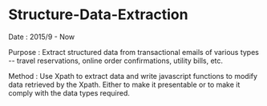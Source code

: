 # Structure-Data-Extraction

Date : 2015/9 - Now

Purpose : 
Extract structured data from transactional emails of various types -- travel reservations, online order confirmations, utility bills, etc.

Method : 
Use Xpath to extract data and write javascript functions to modify data retrieved by the Xpath. Either to make it presentable or to make it comply with the data types required.
